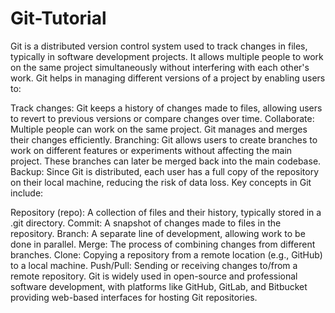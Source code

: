 # Git-Tutorial
Git is a distributed version control system used to track changes in files, typically in software development projects. It allows multiple people to work on the same project simultaneously without interfering with each other's work. Git helps in managing different versions of a project by enabling users to:

Track changes: Git keeps a history of changes made to files, allowing users to revert to previous versions or compare changes over time.
Collaborate: Multiple people can work on the same project. Git manages and merges their changes efficiently.
Branching: Git allows users to create branches to work on different features or experiments without affecting the main project. These branches can later be merged back into the main codebase.
Backup: Since Git is distributed, each user has a full copy of the repository on their local machine, reducing the risk of data loss.
Key concepts in Git include:

Repository (repo): A collection of files and their history, typically stored in a .git directory.
Commit: A snapshot of changes made to files in the repository.
Branch: A separate line of development, allowing work to be done in parallel.
Merge: The process of combining changes from different branches.
Clone: Copying a repository from a remote location (e.g., GitHub) to a local machine.
Push/Pull: Sending or receiving changes to/from a remote repository.
Git is widely used in open-source and professional software development, with platforms like GitHub, GitLab, and Bitbucket providing web-based interfaces for hosting Git repositories.
